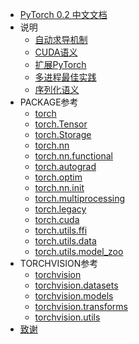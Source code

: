 + [PyTorch 0.2 中文文档](README.md)
+ 说明
  + [自动求导机制](notes/autograd.md)
  + [CUDA语义](notes/cuda.md)
  + [扩展PyTorch](notes/extending.md)
  + [多进程最佳实践](notes/multiprocessing.md)
  + [序列化语义](notes/serialization.md)
+ PACKAGE参考
  + [torch](package_references/torch.md)
  + [torch.Tensor](package_references/Tensor.md)
  + [torch.Storage](package_references/Storage.md)
  + [torch.nn](package_references/torch-nn.md)
  + [torch.nn.functional](package_references/functional.md)
  + [torch.autograd](package_references/torch-autograd.md)
  + [torch.optim](package_references/torch-optim.md)
  + [torch.nn.init](package_references/nn_init.md)
  + [torch.multiprocessing](package_references/torch-multiprocessing.md)
  + [torch.legacy](package_references/legacy.md)
  + [torch.cuda](package_references/torch-cuda.md)
  + [torch.utils.ffi](package_references/ffi.md)
  + [torch.utils.data](package_references/data.md)
  + [torch.utils.model_zoo](package_references/model_zoo.md)
+ TORCHVISION参考
  + [torchvision](torchvision/torchvision.md)
  + [torchvision.datasets](torchvision/torchvision-datasets.md)
  + [torchvision.models](torchvision/torchvision-models.md)
  + [torchvision.transforms](torchvision/torchvision-transform.md)
  + [torchvision.utils](torchvision/torchvision-utils.md)
+ [致谢](acknowledgement.md)
